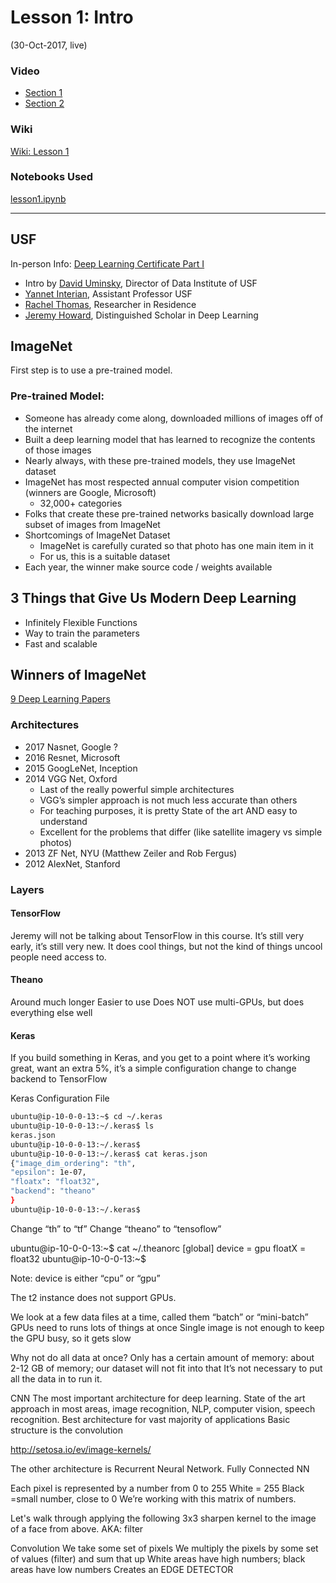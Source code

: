 # Lesson 1:  Intro

(30-Oct-2017, live)  

### Video
* [Section 1](https://www.youtube.com/watch?v=sNMHZM2U7I8)  
* [Section 2](https://www.youtube.com/watch?v=ZDq5OXsLO3U)  

### Wiki
[Wiki: Lesson 1](http://forums.fast.ai/t/wiki-lesson-1/7011)  

### Notebooks Used  

[lesson1.ipynb](https://github.com/fastai/fastai/blob/master/courses/dl1/lesson1.ipynb)  

--- 

## USF
In-person Info:  [Deep Learning Certificate Part I](https://www.usfca.edu/data-institute/certificates/deep-learning-part-one)  

* Intro by [David Uminsky](https://www.usfca.edu/faculty/david-uminsky), Director of Data Institute of USF 
* [Yannet Interian](https://www.usfca.edu/faculty/yannet-interian), Assistant Professor USF
* [Rachel Thomas](https://www.usfca.edu/data-institute/about-us/researchers), Researcher in Residence
* [Jeremy Howard](https://www.usfca.edu/data-institute/about-us/researchers), Distinguished Scholar in Deep Learning


## ImageNet
First step is to use a pre-trained model.  

### Pre-trained Model:  
* Someone has already come along, downloaded millions of images off of the internet
* Built a deep learning model that has learned to recognize the contents of those images
* Nearly always, with these pre-trained models, they use ImageNet dataset
* ImageNet has most respected annual computer vision competition (winners are Google, Microsoft)
  * 32,000+ categories
* Folks that create these pre-trained networks basically download large subset of images from ImageNet
* Shortcomings of ImageNet Dataset
  * ImageNet is carefully curated so that photo has one main item in it
  * For us, this is a suitable dataset
* Each year, the winner make source code / weights available

## 3 Things that Give Us Modern Deep Learning
- Infinitely Flexible Functions
- Way to train the parameters
- Fast and scalable

## Winners of ImageNet
[9 Deep Learning Papers](https://adeshpande3.github.io/adeshpande3.github.io/The-9-Deep-Learning-Papers-You-Need-To-Know-About.html)

### Architectures
- 2017 Nasnet, Google ? 
- 2016 Resnet, Microsoft
- 2015 GoogLeNet, Inception
- 2014 VGG Net, Oxford
   * Last of the really powerful simple architectures
   * VGG’s simpler approach is not much less accurate than others
   * For teaching purposes, it is pretty State of the art AND easy to understand
   * Excellent for the problems that differ (like satellite imagery vs simple photos)
- 2013 ZF Net, NYU (Matthew Zeiler and Rob Fergus)
- 2012 AlexNet, Stanford


### Layers

#### TensorFlow
Jeremy will not be talking about TensorFlow in this course.  It’s still very early, it’s still very new.
It does cool things, but not the kind of things uncool people need access to.

#### Theano
Around much longer
Easier to use
Does NOT use multi-GPUs, but does everything else well

#### Keras
If you build something in Keras, and you get to a point where it’s working great, want an extra 5%, it’s a simple configuration change to change backend to TensorFlow

Keras Configuration File
```bash
ubuntu@ip-10-0-0-13:~$ cd ~/.keras
ubuntu@ip-10-0-0-13:~/.keras$ ls
keras.json
ubuntu@ip-10-0-0-13:~/.keras$ 
ubuntu@ip-10-0-0-13:~/.keras$ cat keras.json                                        
{"image_dim_ordering": "th",
"epsilon": 1e-07,
"floatx": "float32",
"backend": "theano"
}
ubuntu@ip-10-0-0-13:~/.keras$ 
```
Change “th” to “tf”
Change “theano” to “tensoflow”



ubuntu@ip-10-0-0-13:~$ cat ~/.theanorc
[global]
device = gpu
floatX = float32
ubuntu@ip-10-0-0-13:~$ 

Note: device is either “cpu” or “gpu”

The t2 instance does not support GPUs.

We look at a few data files at a time, called them “batch” or “mini-batch”
GPUs need to runs lots of things at once
Single image is not enough to keep the GPU busy, so it gets slow

Why not do all data at once?
Only has a certain amount of memory:  about 2-12 GB of memory; our dataset will not fit into that
It’s not necessary to put all the data in to run it.
 
CNN
The most important architecture for deep learning.
State of the art approach in most areas, image recognition, NLP, computer vision, speech recognition.
Best architecture for vast majority of applications
Basic structure is the convolution


http://setosa.io/ev/image-kernels/


The other architecture is Recurrent Neural Network.
Fully Connected NN

Each pixel is represented by a number from 0 to 255
White = 255
Black =small number, close to 0
We’re working with this matrix of numbers.

Let's walk through applying the following 3x3 sharpen kernel to the image of a face from above.
AKA:  filter

Convolution
We take some set of pixels
We multiply the pixels by some set of values (filter) and sum that up
White areas have high numbers; black areas have low numbers
Creates an EDGE DETECTOR
